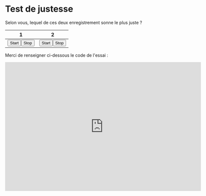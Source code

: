 <script type='application/javascript' src="Tone.js"></script>

# Test de justesse
Selon vous, lequel de ces deux enregistrement sonne le plus juste ?

|                                 1                                  |                                 2                                  |
|:------------------------------------------------------------------:|:------------------------------------------------------------------:|
| <button id="start1">Start</button><button id="stop1">Stop</button> | <button id="start2">Start</button><button id="stop2">Stop</button> |

Merci de renseigner ci-dessous le code de l'essai : <span id="code"></span>

<iframe src="https://docs.google.com/forms/d/e/1FAIpQLSf0VD3tHdCV0lSBb0-0vlsH3X2jmKauELjwOeAGz4yC6uy49A/viewform?embedded=true" width="640" height="422" frameborder="0" marginheight="0" marginwidth="0">Loading…</iframe>

<script src="questionnaire.js"></script>
